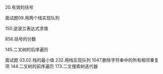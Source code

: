 20.有效的括号

面试题09.用两个栈实现队列

150.逆波兰表达式求值

856.括号的分数

145.二叉树的后序遍历



面试题 03.02.栈的最小值
232.用栈实现队列
1047.删除字符串中的所有相邻重复项
144.二叉树的前序遍历
173.二叉搜索树迭代器
